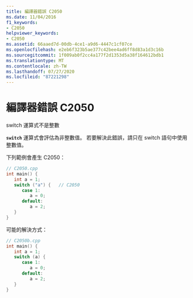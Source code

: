 ```yaml
---
title: 編譯器錯誤 C2050
ms.date: 11/04/2016
f1_keywords:
- C2050
helpviewer_keywords:
- C2050
ms.assetid: 66aaed7d-00db-4ce1-a9d6-4447c1cf07ce
ms.openlocfilehash: e2eb6f323b5ae377c42bee4ad6ff8d83a1d3c16b
ms.sourcegitcommit: 1f009ab0f2cc4a177f2d1353d5a38f164612bdb1
ms.translationtype: MT
ms.contentlocale: zh-TW
ms.lasthandoff: 07/27/2020
ms.locfileid: "87221298"
---
```

# <a name="compiler-error-c2050"></a>編譯器錯誤 C2050

switch 運算式不是整數

**`switch`** 運算式會評估為非整數值。 若要解決此錯誤，請只在 switch 語句中使用整數值。

下列範例會產生 C2050：

```cpp
// C2050.cpp
int main() {
   int a = 1;
   switch ("a") {   // C2050
      case 1:
         a = 0;
      default:
         a = 2;
   }
}
```

可能的解決方式：

```cpp
// C2050b.cpp
int main() {
   int a = 1;
   switch (a) {
      case 1:
         a = 0;
      default:
         a = 2;
   }
}
```
